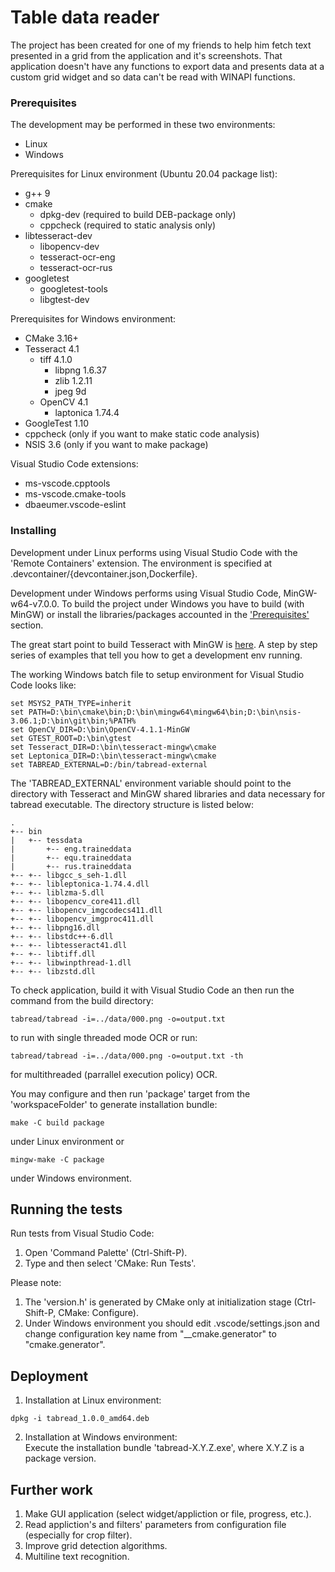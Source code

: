 # Table data reader

The project has been created for one of my friends to help him fetch text presented in a grid from the application and it's screenshots.
That application doesn't have any functions to export data and presents data at a custom grid widget and so data can't be read with WINAPI functions.

### Prerequisites

The development may be performed in these two environments:    
- Linux    
- Windows    

Prerequisites for Linux environment (Ubuntu 20.04 package list):    
- g++ 9    
- cmake    
    - dpkg-dev (required to build DEB-package only)    
    - cppcheck (required to static analysis only)    
- libtesseract-dev    
    - libopencv-dev    
    - tesseract-ocr-eng    
    - tesseract-ocr-rus    
- googletest    
    - googletest-tools    
    - libgtest-dev    

Prerequisites for Windows environment:
- CMake 3.16+    
- Tesseract 4.1    
    - tiff 4.1.0    
        - libpng 1.6.37    
        - zlib 1.2.11    
        - jpeg 9d    
    - OpenCV 4.1    
        - laptonica 1.74.4    
- GoogleTest 1.10    
- cppcheck (only if you want to make static code analysis)    
- NSIS 3.6 (only if you want to make package)    

Visual Studio Code extensions:    
- ms-vscode.cpptools    
- ms-vscode.cmake-tools    
- dbaeumer.vscode-eslint    

### Installing

Development under Linux performs using Visual Studio Code with the 'Remote Containers' extension.
The environment is specified at .devcontainer/{devcontainer.json,Dockerfile}.    

Development under Windows performs using Visual Studio Code, MinGW-w64-v7.0.0. To build the project under Windows you have to build (with MinGW) or install the libraries/packages accounted in the ['Prerequisites'](#Prerequisites) section.    

The great start point to build Tesseract with MinGW is [here](https://github.com/ghimiredhikura/Install-OpenCV-with-Tesseract-Windows.git).
A step by step series of examples that tell you how to get a development env running.    

The working Windows batch file to setup environment for Visual Studio Code looks like:
```
set MSYS2_PATH_TYPE=inherit
set PATH=D:\bin\cmake\bin;D:\bin\mingw64\mingw64\bin;D:\bin\nsis-3.06.1;D:\bin\git\bin;%PATH%
set OpenCV_DIR=D:\bin\OpenCV-4.1.1-MinGW
set GTEST_ROOT=D:\bin\gtest
set Tesseract_DIR=D:\bin\tesseract-mingw\cmake
set Leptonica_DIR=D:\bin\tesseract-mingw\cmake
set TABREAD_EXTERNAL=D:/bin/tabread-external
```
The 'TABREAD_EXTERNAL' environment variable should point to the directory with Tesseract and MinGW shared libraries and data necessary for tabread executable.
The directory structure is listed below:
```
.
+-- bin
|   +-- tessdata
|       +-- eng.traineddata
|       +-- equ.traineddata
|       +-- rus.traineddata
+-- +-- libgcc_s_seh-1.dll
+-- +-- libleptonica-1.74.4.dll
+-- +-- liblzma-5.dll
+-- +-- libopencv_core411.dll
+-- +-- libopencv_imgcodecs411.dll
+-- +-- libopencv_imgproc411.dll
+-- +-- libpng16.dll
+-- +-- libstdc++-6.dll
+-- +-- libtesseract41.dll
+-- +-- libtiff.dll
+-- +-- libwinpthread-1.dll
+-- +-- libzstd.dll
```

To check application, build it with Visual Studio Code an then run the command from the build directory:
```
tabread/tabread -i=../data/000.png -o=output.txt
```
to run with single threaded mode OCR or run:
```
tabread/tabread -i=../data/000.png -o=output.txt -th
```
for multithreaded (parrallel execution policy) OCR.    

You may configure and then run 'package' target from the 'workspaceFolder' to generate installation bundle:
```
make -C build package
```
under Linux environment or
```
mingw-make -C package
```
under Windows environment.

## Running the tests

Run tests from Visual Studio Code:    
1. Open 'Command Palette' (Ctrl-Shift-P).
2. Type and then select 'CMake: Run Tests'.

Please note:    
1. The 'version.h' is generated by CMake only at initialization stage (Ctrl-Shift-P, CMake: Configure).
2. Under Windows environment you should edit .vscode/settings.json and change configuration key name from "__cmake.generator" to "cmake.generator".

## Deployment

1. Installation at Linux environment:    
```
dpkg -i tabread_1.0.0_amd64.deb
```
2. Installation at Windows environment:    
Execute the installation bundle 'tabread-X.Y.Z.exe', where X.Y.Z is a package version.

## Further work

1. Make GUI application (select widget/appliction or file, progress, etc.).    
2. Read appliction's and filters' parameters from configuration file (especially for crop filter).    
3. Improve grid detection algorithms.    
4. Multiline text recognition.    
